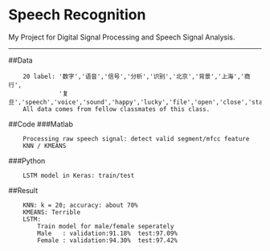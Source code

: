 Speech Recognition
===========================
My Project for Digital Signal Processing and Speech Signal Analysis.  
**** 
##Data  
```
    20 label: '数字','语音','信号','分析','识别','北京','背景','上海','商行',  
              '复旦','speech','voice','sound','happy','lucky','file','open','close','start','stop'
    All data comes from fellow classmates of this class.
```    
##Code
###Matlab  
```    
    Processing raw speech signal: detect valid segment/mfcc feature   
    KNN / KMEANS
```    
###Python  
```    
    LSTM model in Keras: train/test
``` 
##Result  
```
    KNN: k = 20; accuracy: about 70%  
    KMEANS: Terrible
    LSTM:   
        Train model for male/female seperately  
        Male   : validation:91.18%  test:97.09%  
        Female : validation:94.30%  test:97.42%
 ```   
